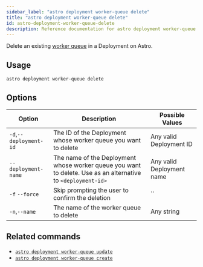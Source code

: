 ```yaml
---
sidebar_label: "astro deployment worker-queue delete"
title: "astro deployment worker-queue delete"
id: astro-deployment-worker-queue-delete
description: Reference documentation for astro deployment worker-queue delete.
---
```


Delete an existing [worker queue](configure-deployment-resources.md#worker-queues) in a Deployment on Astro.

## Usage

```sh
astro deployment worker-queue delete
```

## Options

| Option                         | Description                                                                            | Possible Values                                                                |
| ------------------------------ | -------------------------------------------------------------------------------------- | ------------------------------------------------------------------------------ |
| `-d`,`--deployment-id`           |      The ID of the Deployment whose worker queue you want to delete                           | Any valid Deployment ID |
| `--deployment-name` | The name of the Deployment whose worker queue you want to delete. Use as an alternative to `<deployment-id>` | Any valid Deployment name                                            |
| `-f` `--force` | Skip prompting the user to confirm the deletion | `` |
| `-n`,`--name`    | The name of the worker queue to delete     |Any string |



## Related commands 

- [`astro deployment worker-queue update`](cli/astro-deployment-worker-queue-update.md)
- [`astro deployment worker-queue create`](cli/astro-deployment-worker-queue-create.md)
